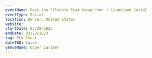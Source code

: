 ```yaml
---
eventName: Meet the Filecoin Team Happy Hour + Launchpad Social
eventType: Social
location: Denver, United States
website: 
startDate: 02/28/2023
endDate: 02/28/2023
tag: PLN Event
dateTBD: false
venueName: Upper Larimer
---
```

